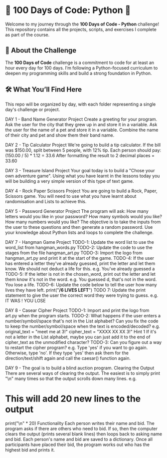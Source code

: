 # 🐍 100 Days of Code: Python 🚀

Welcome to my journey through the **100 Days of Code - Python** challenge! This repository contains all the projects, scripts, and exercises I complete as part of the course.

## 📘 About the Challenge

The **100 Days of Code** challenge is a commitment to code for at least an hour every day for 100 days. I’m following a Python-focused curriculum to deepen my programming skills and build a strong foundation in Python.

## 🛠 What You’ll Find Here

This repo will be organized by day, with each folder representing a single day's challenge or project.

DAY 1 -
Band Name Generator Project
Create a greeting for your program.
Ask the user for the city that they grew up in and store it in a variable.
Ask the user for the name of a pet and store it in a variable.
Combine the name of their city and pet and show them their band name.

DAY 2 -
Tip Calculator Project
We're going to build a tip calculator.
If the bill was $150.00, split between 5 people, with 12% tip.
Each person should pay:
(150.00 / 5) * 1.12 = 33.6
After formatting the result to 2 decimal places = 33.60

DAY 3 -
Treasure Island Project
Your goal today is to build a "Chose your own adventure game". Using what you have learnt in the lessons today you will be building a very simple version of this type of text game.

DAY 4 -
Rock Paper Scissors Project
You are going to build a Rock, Paper, Scissors game. You will need to use what you have learnt about randomisation and Lists to achieve this.

DAY 5 -
Password Generator Project
The program will ask:
How many letters would you like in your password?
How many symbols would you like?
How many numbers would you like?
The objective is to take the inputs from the user to these questions and then generate a random password. Use your knowledge about Python lists and loops to complete the challenge.

DAY 7 - 
Hangman Game Project
TODO-1:
Update the word list to use the word_list from hangman_words.py
TODO-2:
Update the code to use the stages from the file hangman_art.py
TODO-3:
Import the logo from hangman_art.py and print it at the start of the game.
TODO-4:
If the user has entered a letter they've already guessed, print the letter and let them know.
We should not deduct a life for this.
e.g. You've already guessed a
TODO-5:
If the letter is not in the chosen_word, print out the letter and let them know it's not in the word.
e.g. You guessed d, that's not in the word. You lose a life.
TODO-6:
Update the code below to tell the user how many lives they have left. print("****************************<???>/6 LIVES LEFT****************************")
TODO 7:
Update the print statement to give the user the correct word they were trying to guess.
e.g. IT WAS <Correct Word>! YOU LOSE

DAY 8 -
Casear Cipher Project
TODO-1:
Import and print the logo from art.py when the program starts.
TODO-2:
What happens if the user enters a number/symbol/space that's not in the List alphabet?
Can you fix the code to keep the number/symbol/space when the text is encoded/decoded?
e.g.
original_text = "meet me at 3!"
cipher_text = "XXXX XX XX 3!"
 Hint 1 
If it's not a letter in the List alphabet, maybe you can just add it to the end of cipher_text as the unmodified character?
TODO-3:
Can you figure out a way to restart the cipher program?
e.g.
Type 'yes' if you want to go again. Otherwise, type 'no'.
If they type 'yes' then ask them for the direction/text/shift again and call the caesar() function again.

DAY 9 -
The goal is to build a blind auction program.
Clearing the Output
There are several ways of clearing the output. The easiest is to simply print "\n" many times so that the output scrolls down many lines.
e.g.
# This will add 20 new lines to the output
print("\n" * 20)
Functionality
Each person writes their name and bid.
The program asks if there are others who need to bid. If so, then the computer clears the output (prints several blank lines) then loops back to asking name and bid.
Each person's name and bid are saved to a dictionary.
Once all participants have placed their bid, the program works out who has the highest bid and prints it.


